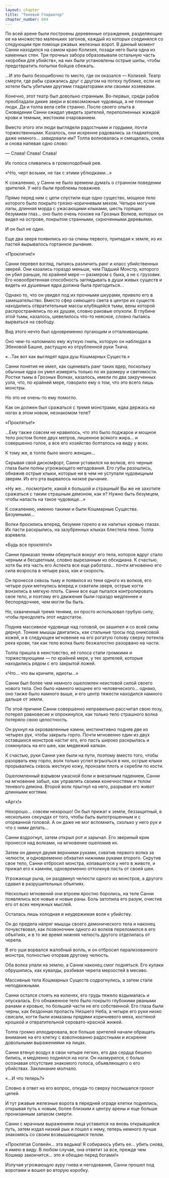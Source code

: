 ```yaml
---
layout: chapter
title: "Теневой Гладиатор"
chapter_number: 604
---
```


По всей арене были построены деревянные ограждения, разделяющие ее на множество маленьких загонов, каждый из которых соединялся со следующим при помощи ржавых железных ворот. В данный момент Санни находился на самом краю Колизея, позади него была одна из каменных стен. Три прочных забора образовывали остальную часть «коробки для убийств», на них были установлены острые шипы, чтобы предотвратить попытки бойцов сбежать.





...И это было безошибочно то место, где он оказался — Колизей. Театр смерти, где рабы сражались друг с другом на потеху публике, если не хотели быть убитыми другими гладиаторами или своими хозяевами.





Конечно, этот театр был довольно странным. Во-первых, среди рабов преобладали дикие звери и всевозможные чудовища, а не пленные люди. Да и толпа вела себя странно. После своего опыта в Сновидении Санни ожидал увидеть зрителей, переполненных жаждой крови и темным, жестоким очарованием.





Вместо этого эти люди выглядели радостными и гордыми, почти торжественными. Казалось, они искренне радовались за гладиаторов, даже немного... завидовали им? Толпа волновалась и смещалась, снова и снова напевая одно слово:





— Слава! Слава! Слава!





Их голоса сливались в громоподобный рев.





«Что, черт возьми, не так с этими ублюдками...»





К сожалению, у Санни не было времени думать о странном поведении зрителей. У него были проблемы поважнее.





Прямо перед ним с цепи спустили еще одно существо, мощное тело которого было покрыто грязно-коричневым мехом. Четыре могучие лапы, длинная морда с ужасающими клыками, шесть горящих безумием глаз... оно было очень похоже на Грозных Волков, которых он видел на острове, покрытом странными, скрюченными деревьями.





И он был не один.





Еще два зверя появились из-за спины первого, припадая к земле, из их пастей вырывалось гортанное рычание.





«Проклятие!»





Санни перевел взгляд, пытаясь различить ранг и класс убийственных зверей. Они казались гораздо меньше, чем Падший Монстр, которого он убил раньше, по крайней мере — размером с быка, а не с грузовик. Его новообретенная способность заглядывать в души живых существ и видеть их душевные ядра должна была пригодиться...





Однако то, что он увидел под их прочными шкурами, привело его в замешательство. Вместо сфер сияющего света в центре их существ находились отвратительные массы клубящейся тьмы, вены которой распространялись по их душам, словно раковые опухоли. В глубине этой тьмы, казалось, шевелилось что-то неясное, словно пытаясь вырваться на свободу.





Вид этого нечто был одновременно пугающим и отталкивающим.





Оно чем-то напомнило ему жуткую гниль, которую он наблюдал в Эбеновой Башне, растущую из отрубленной руки Ткача.





«...Так вот как выглядят ядра душ Кошмарных Существ.»





Санни понятия не имел, как оценивать ранг таких ядер, поскольку обычные ядра он умел измерять только по их размеру и светимости. Ростки тьмы в Грозных Волках, казалось, имели по два закрученных узла, что, по крайней мере, говорило ему о том, что это всего лишь монстры.





Но это не очень-то ему помогло.





Как он должен был сражаться с тремя монстрами, едва держась на ногах в этом новом, незнакомом теле?





«Проклятье!»





...Ему также совсем не нравилось, что это было поджарое и мощное тело ростом более двух метров, лишенное всякого жира... и совершенно голое, а все его хозяйство болталось на виду у всех.





К тому же, в толпе было много женщин...





Скрывая свой дискомфорт, Санни уставился на волков, его черные глаза были полны угрожающего негодования. Его губы разошлись, обнажив острые клыки, которые ни в чем не уступали чудовищным зверям. Из его рта вырвалось низкое рычание.





«Ну же... посмотрите, какой я большой и страшный! Вы же не захотите сражаться с таким страшным демоном, как я? Нужно быть безумцем, чтобы напасть на такое чудовище...»





К сожалению, именно такими и были Кошмарные Существа. Безумными...





Волки бросились вперед, безумие горело в их налитых кровью глазах. Их пасти раскрылись, на зазубренных клыках блестела пена. Толпа взревела.





«Будь все проклято!»





Санни приказал теням обернуться вокруг его тела, которое вдруг стало черным и бесцветным, словно вырезанным из обсидиана. К счастью, хотя бы эта часть его Аспекта все еще работала... почти мгновенно его сила возросла в четыре раза, как и скорость.





Он пронесся сквозь тьму и появился из тени одного из волков, его четыре руки метнулись вперед и схватили зверя, острые когти вонзились в мягкую плоть. Санни все еще пытался контролировать свое тело, и поэтому его движения были гораздо медленнее и беспорядочнее, чем могли бы быть.





Но, охваченный тремя тенями, он просто использовал грубую силу, чтобы преодолеть этот недостаток.





Подняв массивное чудовище над головой, он зашипел и со всей силы дернул. Тонкие мышцы двигались, как стальные тросы под ониксовой кожей, и в следующее мгновение на его рогатую голову сверху потекла река крови, так как тело волка было безжалостно разорвано на части.





Толпа пришла в неистовство, её голоса стали громкими и торжествующими — по крайней мере, у тех зрителей, которые находились рядом с его закрытой ложей.





«Что... что вы кричите, идиоты...»





Санни был более чем немного ошеломлен неистовой силой своего нового тела. Оно было намного мощнее его человеческого... однако, оно также было намного выше, и его центр тяжести находился намного дальше от земли.





По этой причине Санни совершенно неправильно рассчитал свою позу, потерял равновесие и опрокинулся, как только тело страшного волка потеряло свою целостность.





Он рухнул на окровавленные камни, инстинктивно подняв две из четырех рук, чтобы закрыть горло. Почти мгновенно один из двух оставшихся монстров настиг его, его пасть широко раскрылась и сомкнулась на его шее, как медвежий капкан.





К счастью, руки Санни уже были на пути, поэтому вместо того, чтобы разорвать ему горло, волк только успел вгрызться в них, острые клыки прорывались сквозь жесткую кожу, пронзали плоть и скребли по кости.





Ошеломленный взрывом ужасной боли и внезапным падением, Санни на мгновение забыл, как управлять своими конечностями и телом теневого демона. Второй волк прыгнул на него, разрывая его живот длинными когтями.





«Аргх!»





Нехорошо... совсем нехорошо! Он был прижат к земле, беззащитный, в нескольких секундах от того, чтобы быть выпотрошенным и с оторванной головой. А он даже не мог вспомнить, сколько у него рук и что с ними делать...





Санни вздрогнул, затем открыл рот и зарычал. Его звериный крик пронесся над волками, на мгновение ошеломив их.





Затем он двинул двумя верхними руками, схватив первого волка за челюсти, и одновременно обхватил нижними руками второго. Скрутив свое тело, Санни отбросил монстра, копавшегося у него в животе, и прижал его к камням, одновременно оттолкнув пасть от своей шеи.





Угрожающе рыча, он раздвинул челюсти одного из монстров, а другого сдавил в разрушительных объятиях.





Несколько мгновений они втроем яростно боролись, на теле Санни появлялись все новые и новые раны. Боль затопила его разум, очистив его от всех ненужных мыслей.





Осталась лишь холодная и неудержимая воля к убийству.





Он до предела напряг мышцы своего демонического тела и наконец почувствовал, как позвоночник одного из волков переломился в его объятиях, и в то же время нижняя челюсть другого отделилась от черепа.





В его уши ворвался жалобный вопль, и он отбросил парализованного монстра, полностью оторвав другому челюсть.





Оба волка упали на землю, а Санни наконец смог подняться. Его кулаки обрушились, как кувалды, разбивая черепа мерзостей в месиво.





Массивные тела Кошмарных Существ содрогнулись, а затем стали неподвижными.





Санни остался стоять на коленях, его грудь тяжело вздымалась и опускалась. Его обнаженное тело было покрыто глубокими рваными ранами и кровью, по большей части не его собственной. Его глаза были черны, как бездонная пропасть Низшего Неба, а четыре его руки низко свисали, когти были измазаны прядями коричневого меха, костяной крошкой и отвратительной серовато-красной жижей.





Толпа громко аплодировала, все больше зрителей начали обращать внимание на его клетку с взволнованно радостными и искренне довольными выражениями на лицах.





Санни втянул воздух в свои четыре легких, его два сердца бешено бились, и медленно поднялся на ноги. Он нахмурился, с болью осознавая отсутствие знакомого голоса, объявляющего о его убийствах. Заклинание молчало.





«...И что теперь?»





Словно в ответ на его вопрос, откуда-то сверху послышался грохот цепей.





И тут ржавые железные ворота в передней ограде клетки поднялись, открывая путь к новым, более близким к центру арены и еще больше пронизанным запахом смерти.





Санни с мрачным выражением лица уставился на вновь открывшийся путь, затем издал низкий рык и пошел к нему, теперь немного лучше знакомясь со своим возвышающимся телом.





«Проклятая Солвейн... эта ведьма! Я собираюсь убить ее... убить снова, я имею в виду. В любом случае, она ответит за все, прежде чем Кошмар закончится... это я обещаю перед богами!»





Излучая угрожающую ауру гнева и негодования, Санни прошел под воротами и вошел во вторую коробку.